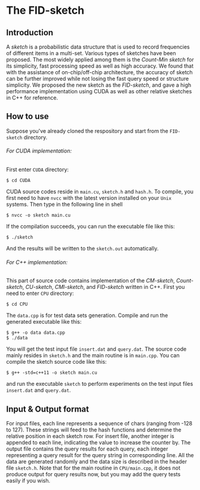 #  The FID-sketch

## Introduction

A *sketch* is a probabilistic data structure that is used to record frequencies of different items in a multi-set.
Various types of sketches have been proposed. The most widely applied among them is the *Count-Min sketch* for its simplicity, fast processing speed as well as high accuracy. We found that with the assistance of on-chip/off-chip architecture, the accuracy of sketch can be further improved while not losing the fast query speed or structure simplicity. We proposed the new sketch as the *FID-sketch*,
and gave a high performance implementation using CUDA as well as other relative sketches in C++ for reference.

## How to use

Suppose you've already cloned the respository and start from the `FID-sketch` directory.

###### For CUDA implementation:

First enter `CUDA` directory:

    $ cd CUDA

CUDA source codes reside in `main.cu`, `sketch.h` and `hash.h`. To compile, you first need to have `nvcc` with the latest version installed on your `Unix` systems. Then type in the following line in shell

    $ nvcc -o sketch main.cu
    
If the compilation succeeds, you can run the executable file like this:

    $ ./sketch 
    
And the results will be written to the `sketch.out` automatically.

###### For C++ implementation:

This part of source code contains implementation of the *CM-sketch*, *Count-sketch*, *CU-sketch*, *CMl-sketch*, and *FID-sketch* written in C++. First you need to enter `CPU` directory:

    $ cd CPU
    
The `data.cpp` is for test data sets generation. Compile and run the generated executable like this:

    $ g++ -o data data.cpp
    $ ./data
    
You will get the test input file `insert.dat` and `query.dat`. The source code mainly resides in `sketch.h` and the main routine is in `main.cpp`. You can compile the sketch source code like this:

    $ g++ -std=c++11 -o sketch main.cu
    
and run the executable `sketch` to perform experiments on the test input files `insert.dat` and `query.dat`.

## Input & Output format

For input files, each line represents a sequence of chars (ranging from -128 to 127). These strings will feed to the hash functions and determine the relative position in each sketch row. For insert file, another integer is appended to each line, indicating the value to increase the counter by. The output file contains the query results for each query, each integer representing a query result for the query string in corresponding line. All the data are generated randomly and the data size is described in the header file `sketch.h`. Note that for the main routine in `CPU/main.cpp`, it does not produce output for query results now, but you may add the query tests easily if you wish.

